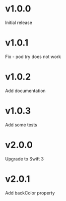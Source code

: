 # v1.0.0
Initial release

# v1.0.1
Fix - pod try does not work

# v1.0.2
Add documentation

# v1.0.3
Add some tests

# v2.0.0
Upgrade to Swift 3

# v2.0.1
Add backColor property
